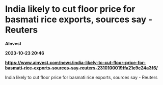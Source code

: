 # India likely to cut floor price for basmati rice exports, sources say - Reuters
**AInvest**

**2023-10-23 20:46**

**https://www.ainvest.com/news/india-likely-to-cut-floor-price-for-basmati-rice-exports-sources-say-reuters-2310100019ffa21e9c24a3f6/**

India likely to cut floor price for basmati rice exports, sources say - Reuters